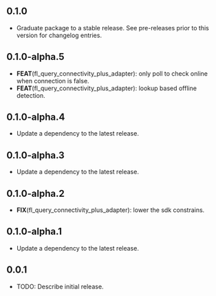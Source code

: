 ## 0.1.0

 - Graduate package to a stable release. See pre-releases prior to this version for changelog entries.

## 0.1.0-alpha.5

 - **FEAT**(fl_query_connectivity_plus_adapter): only poll to check online when connection is false.
 - **FEAT**(fl_query_connectivity_plus_adapter): lookup based offline detection.

## 0.1.0-alpha.4

 - Update a dependency to the latest release.

## 0.1.0-alpha.3

 - Update a dependency to the latest release.

## 0.1.0-alpha.2

 - **FIX**(fl_query_connectivity_plus_adapter): lower the sdk constrains.

## 0.1.0-alpha.1

 - Update a dependency to the latest release.

## 0.0.1

* TODO: Describe initial release.
